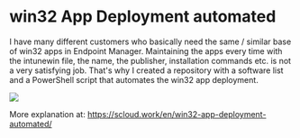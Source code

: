 # win32 App Deployment automated

I have many different customers who basically need the same / similar base of win32 apps in Endpoint Manager. Maintaining the apps every time with the intunewin file, the name, the publisher, installation commands etc. is not a very satisfying job. That's why I created a repository with a software list and a PowerShell script that automates the win32 app deployment.

[![](https://img.youtube.com/vi/RnYJl2QdiPk/0.jpg)](https://youtu.be/RnYJl2QdiPk)

More explanation at: https://scloud.work/en/win32-app-deployment-automated/